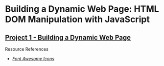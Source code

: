 # Building a Dynamic Web Page: HTML DOM Manipulation with JavaScript

## [Project 1 - Building a Dynamic Web Page](https://emmanueldiogu.github.io/wddm_120-project_1)

Resource References
- [*Font Awesome Icons*](https://fontawesome.com/icons)


